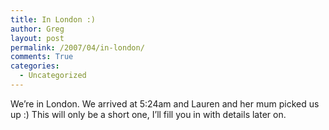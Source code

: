 ```yaml
---
title: In London :)
author: Greg
layout: post
permalink: /2007/04/in-london/
comments: True
categories:
  - Uncategorized
---
```

We&#8217;re in London. We arrived at 5:24am and Lauren and her mum picked us up :) This will only be a short one, I&#8217;ll fill you in with details later on.